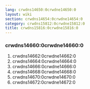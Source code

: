 ```yaml
---
lang: crwdns14650:0crwdne14650:0
layout: wiki
section: crwdns14654:0crwdne14654:0
category: crwdns15812:0crwdne15812:0
title: crwdns15816:0crwdne15816:0
---
```


### crwdns14660:0crwdne14660:0
1. crwdns14662:0crwdne14662:0
1. crwdns14664:0crwdne14664:0
1. crwdns14666:0crwdne14666:0
1. crwdns14668:0crwdne14668:0
1. crwdns14670:0crwdne14670:0
1. crwdns14672:0crwdne14672:0
